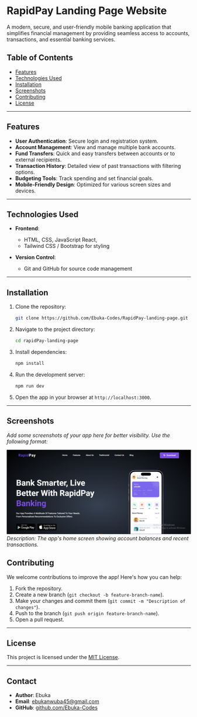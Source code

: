 # RapidPay Landing Page Website

A modern, secure, and user-friendly mobile banking application that simplifies financial management by providing seamless access to accounts, transactions, and essential banking services.

## Table of Contents

- [Features](#features)
- [Technologies Used](#technologies-used)
- [Installation](#installation)
- [Screenshots](#screenshots)
- [Contributing](#contributing)
- [License](#license)

---

## Features

- **User Authentication**: Secure login and registration system.
- **Account Management**: View and manage multiple bank accounts.
- **Fund Transfers**: Quick and easy transfers between accounts or to external recipients.
- **Transaction History**: Detailed view of past transactions with filtering options.
- **Budgeting Tools**: Track spending and set financial goals.
- **Mobile-Friendly Design**: Optimized for various screen sizes and devices.

---

## Technologies Used

- **Frontend**:

  - HTML, CSS, JavaScript React,
  - Tailwind CSS / Bootstrap for styling

- **Version Control**:
  - Git and GitHub for source code management

---

## Installation

1. Clone the repository:

   ```bash
   git clone https://github.com/Ebuka-Codes/RapidPay-landing-page.git
   ```

2. Navigate to the project directory:

   ```bash
   cd rapidPay-landing-page
   ```

3. Install dependencies:

   ```bash
   npm install
   ```

4. Run the development server:

   ```bash
   npm run dev
   ```

5. Open the app in your browser at `http://localhost:3000`.

---

## Screenshots

_Add some screenshots of your app here for better visibility. Use the following format:_

![Home Screen](./public/image/home-bg.PNG)
_Description: The app's home screen showing account balances and recent transactions._

## Contributing

We welcome contributions to improve the app! Here's how you can help:

1. Fork the repository.
2. Create a new branch (`git checkout -b feature-branch-name`).
3. Make your changes and commit them (`git commit -m "Description of changes"`).
4. Push to the branch (`git push origin feature-branch-name`).
5. Open a pull request.

---

## License

This project is licensed under the [MIT License](LICENSE).

---

## Contact

- **Author**: Ebuka
- **Email**: [ebukanwuba45@gmail.com](mailto:ebukanwuba45@gmail.com)
- **GitHub**: [github.com/Ebuka-Codes](https://github.com/Ebuka-Codes)
